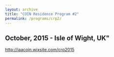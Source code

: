 ```yaml
---
layout: archive
title: "COIN Residence Program #2"
permalink: /programs/crp2/
---
```


## October, 2015 - Isle of Wight, UK"

http://iaacoin.wixsite.com/crp2015
